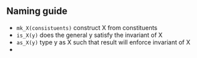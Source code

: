 

## Naming guide

* `mk_X(consistuents)` construct X from constituents 
* `is_X(y)` does the general y satisfy the invariant of X
* `as_X(y)` type y as X such that result will enforce invariant of X
* 

